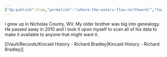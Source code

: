 ```yaml
---
{"dg-publish":true,"permalink":"/where-the-waters-flow-northward/","tags":["gardenEntry"]}
---
```




I grew up in Nicholas County, WV. My older brother was big into genealogy. He passed away in 2010 and I took it upon myself to scan all of his data to make it available to anyone that might want it.


[[Vault/Records/Kincaid History - Richard Bradley\|Kincaid History - Richard Bradley]]


